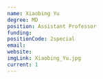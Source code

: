 ```yaml
---
name: Xiaobing Yu
degree: MD
position: Assistant Professor
funding: 
positionCode: 2special
email:
website:
imgLink: Xiaobing_Yu.jpg
current: 1
---
```

